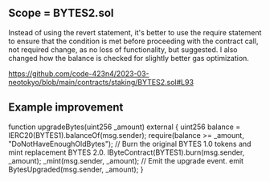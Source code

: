 ## Scope = BYTES2.sol ## 

Instead of using the revert statement, it's better to use the require statement to ensure that the condition is met before proceeding with the contract call, not required change, as no loss of functionality, but suggested.
I also changed how the balance is checked for slightly better gas optimization.  

https://github.com/code-423n4/2023-03-neotokyo/blob/main/contracts/staking/BYTES2.sol#L93

## Example improvement ## 
function upgradeBytes(uint256 _amount) external {
    uint256 balance = IERC20(BYTES1).balanceOf(msg.sender);
    require(balance >= _amount, "DoNotHaveEnoughOldBytes");
    // Burn the original BYTES 1.0 tokens and mint replacement BYTES 2.0.
    IByteContract(BYTES1).burn(msg.sender, _amount);
    _mint(msg.sender, _amount);
    // Emit the upgrade event.
    emit BytesUpgraded(msg.sender, _amount);
}
